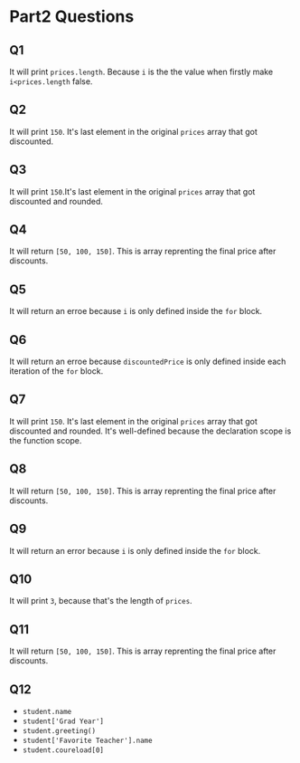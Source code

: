 # Part2 Questions

## Q1
It will print `prices.length`. Because `i` is the the value when firstly make `i<prices.length` false. 

## Q2
It will print `150`. It's last element in the original `prices` array that got discounted.

## Q3
It will print `150`.It's last element in the original `prices` array that got discounted and rounded.

## Q4
It will return `[50, 100, 150]`. This is array reprenting the final price after discounts.

## Q5
It will return an erroe because `i` is only defined inside the `for` block.

## Q6
It will return an erroe because `discountedPrice` is only defined inside each iteration of the `for` block.

## Q7
It will print `150`. It's last element in the original `prices` array that got discounted and rounded. It's well-defined because the declaration scope is the function scope.

## Q8
It will return `[50, 100, 150]`. This is array reprenting the final price after discounts.

## Q9
It will return an error  because `i` is only defined inside the `for` block.

## Q10
It will print `3`, because that's the length of `prices`.

## Q11
It will return `[50, 100, 150]`. This is array reprenting the final price after discounts.

## Q12
- `student.name`
- `student['Grad Year']`
- `student.greeting()`
- `student['Favorite Teacher'].name`
- `student.coureload[0]`